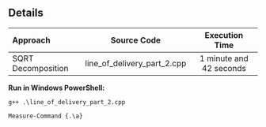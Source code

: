 ## Details

| Approach           | Source Code                 | Execution Time          |
| :---               | :---:                       | :---:                   |
| SQRT Decomposition | line_of_delivery_part_2.cpp | 1 minute and 42 seconds |

**Run in Windows PowerShell:**
```
g++ .\line_of_delivery_part_2.cpp
```
```
Measure-Command {.\a}
```